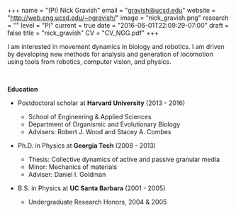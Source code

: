 +++
name = "(PI) Nick Gravish" 
email = "gravish@ucsd.edu"
website = "http://web.eng.ucsd.edu/~ngravish/"
image = "nick_gravish.png"
research = ""
level = "PI"
current = true
date = "2016-06-01T22:09:29-07:00"
draft = false
title = "nick_gravish"
CV = "CV_NGG.pdf"
+++


I am interested in movement dynamics in biology and robotics. I am driven by developing new methods for analysis and generation of locomotion using tools from robotics, computer vision, and physics.

<br />

**Education**

* Postdoctoral scholar at **Harvard University** (2013 - 2016)
    * School of Engineering & Applied Sciences
    * Department of Organismic and Evolutionary Biology
    * Advisers: Robert J. Wood and Stacey A. Combes

* Ph.D. in Physics at **Georgia Tech** (2008 - 2013)
    * Thesis: Collective dynamics of active and passive granular media
    * Minor: Mechanics of materials
    * Adviser: Daniel I. Goldman

* B.S. in Physics at **UC Santa Barbara** (2001 - 2005)
    * Undergraduate Research Honors, 2004 & 2005